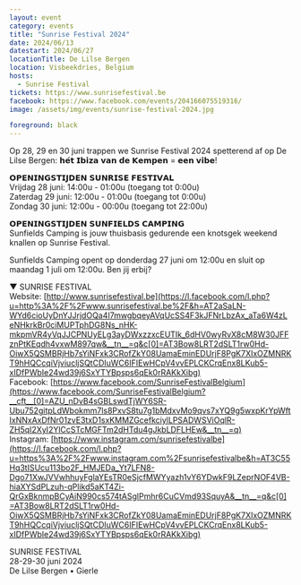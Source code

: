 ```yaml
---
layout: event
category: events
title: "Sunrise Festival 2024"
date: 2024/06/13
datestart: 2024/06/27
locationTitle: De Lilse Bergen
location: Visbeekdries, Belgium
hosts:
  - Sunrise Festival
tickets: https://www.sunrisefestival.be
facebook: https://www.facebook.com/events/204166075519316/
image: /assets/img/events/sunrise-festival-2024.jpg

foreground: black
---
```


Op 28, 29 en 30 juni trappen we Sunrise Festival 2024 spetterend af op De Lilse Bergen: 𝗵𝗲́𝘁 𝗜𝗯𝗶𝘇𝗮 𝘃𝗮𝗻 𝗱𝗲 𝗞𝗲𝗺𝗽𝗲𝗻 = 𝗲𝗲𝗻 𝘃𝗶𝗯𝗲!

𝗢𝗣𝗘𝗡𝗜𝗡𝗚𝗦𝗧𝗜𝗝𝗗𝗘𝗡 𝗦𝗨𝗡𝗥𝗜𝗦𝗘 𝗙𝗘𝗦𝗧𝗜𝗩𝗔𝗟  
Vrijdag 28 juni: 14:00u - 01:00u (toegang tot 0:00u)  
Zaterdag 29 juni: 12:00u - 01:00u (toegang tot 0:00u)  
Zondag 30 juni: 12:00u - 00:00u (toegang tot 22:00u)

𝗢𝗣𝗘𝗡𝗜𝗡𝗚𝗦𝗧𝗜𝗝𝗗𝗘𝗡 𝗦𝗨𝗡𝗙𝗜𝗘𝗟𝗗𝗦 𝗖𝗔𝗠𝗣𝗜𝗡𝗚  
Sunfields Camping is jouw thuisbasis gedurende een knotsgek weekend knallen op Sunrise Festival.

Sunfields Camping opent op donderdag 27 juni om 12:00u en sluit op maandag 1 juli om 12:00u. Ben jij erbij?

▼ SUNRISE FESTIVAL  
Website: [http://www.sunrisefestival.be](https://l.facebook.com/l.php?u=http%3A%2F%2Fwww.sunrisefestival.be%2F&h=AT2aSaLN-WYd6cioUyDnYJJrjdOQa4I7mwgbqeyAVqUcSS4F3kJFNrLbzAx_aTa6W4zLeNHkrkBr0ciMUPTphDG8Ns_nHK-mkpmVR4yVqJJCPNUyELg3ayDWxzzxcEUTIk_6dHV0wyRvX8cM8W30JFFznPtKEqdh4vxwM897qw&__tn__=q&c[0]=AT3Bow8LRT2dSLT1rw0Hd-OiwX5QSMBRjHb7sYiNFxk3CRofZkY08UamaEminEDUrjF8PgK7XIxOZMNRKT9hHQCcqiVjviucljSQtCDIuWC6IFIEwHCpV4vvEPLCKCrqEnx8LKub5-xIDfPWbIe24wd39j6SxYTYBpsps6qEk0rRAKkXibg)  
Facebook: [https://www.facebook.com/SunriseFestivalBelgium](https://www.facebook.com/SunriseFestivalBelgium?__cft__[0]=AZU_nDvB4sGBLswdTjWY6SR-Ubu752gitpLdWbokmm7ls8PxvS8tu7g1bMdxvMo9qvs7xYQ9g5wxpKrYpWftIxNNxAxDfNr01zvE3txD1sxKMMZGcefkciylLPSADWSViOqlR-ZH5qI2XyI2YlCcSTcMGFTm2dHTdu4gJkbLDFLHEw&__tn__=q)  
Instagram: [https://www.instagram.com/sunrisefestivalbe](https://l.facebook.com/l.php?u=https%3A%2F%2Fwww.instagram.com%2Fsunrisefestivalbe&h=AT3C55Hq3tISUcu113bo2F_HMJEDa_Yt7LFN8-Dgo71XwJVVwhhuyFglaYEsTR0eSjcfMWYyazh1vY6YDwkF9LZeprNOF4VB-hiaXYSdPLzuh-qPlikd5aKT4Zi-QrGxBknmpBCyAiN990cs574tASglPmhr6CuCVmd93SquyA&__tn__=q&c[0]=AT3Bow8LRT2dSLT1rw0Hd-OiwX5QSMBRjHb7sYiNFxk3CRofZkY08UamaEminEDUrjF8PgK7XIxOZMNRKT9hHQCcqiVjviucljSQtCDIuWC6IFIEwHCpV4vvEPLCKCrqEnx8LKub5-xIDfPWbIe24wd39j6SxYTYBpsps6qEk0rRAKkXibg)

SUNRISE FESTIVAL  
28-29-30 juni 2024  
De Lilse Bergen • Gierle